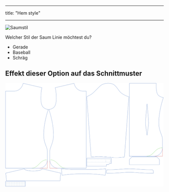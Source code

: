 - - -
title: "Hem style"
- - -

![Saumstil](hemstyle.svg)

Welcher Stil der Saum Linie möchtest du?

- Gerade
- Baseball
- Schräg

## Effekt dieser Option auf das Schnittmuster

![Dieses Bild zeigt den Effekt dieser Option, indem es mehrere Varianten überlagert, die einen anderen Wert für diese Option haben](simon_hemstyle_sample.svg "Effect of this option on the pattern")
